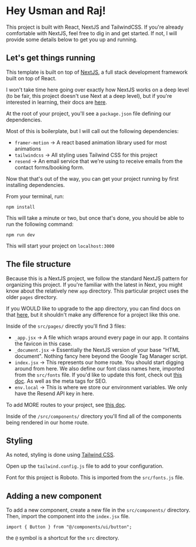 # Hey Usman and Raj! 

This project is built with React, NextJS and TailwindCSS. If you're already comfortable with NextJS, feel free to dig in and get started. If not, I will provide some details below to get you up and running.


## Let's get things running

This template is built on top of [NextJS](https://nextjs.org/), a full stack development framework built on top of React.

I won't take time here going over exactly how NextJS works on a deep level (to be fair, this project doesn't use Next at a deep level), but if you're interested in learning, their docs are [here](https://nextjs.org/docs/getting-started).

At the root of your project, you'll see a `package.json` file defining our dependencies.

Most of this is boilerplate, but I will call out the following dependencies:

- `framer-motion` -> A react based animation library used for most animations
- `tailwindcss` -> All styling uses Tailwind CSS for this project
- `resend` -> An email service that we're using to receive emails from the contact forms/booking form.

Now that that's out of the way, you can get your project running by first installing dependencies.

From your terminal, run:

```
npm install 

```

This will take a minute or two, but once that's done, you should be able to run the following command:

```
npm run dev

```

This will start your project on `localhost:3000`

## The file structure

Because this is a NextJS project, we follow the standard NextJS pattern for organizing this project. If you're familiar with the latest in Next, you might know about the relatively new `app` directory. This particular project uses the older `pages` directory.

If you WOULD like to upgrade to the app directory, you can find docs on that [here](https://nextjs.org/docs/pages/building-your-application/upgrading/app-router-migration), but it shouldn't make any difference for a project like this one.

Inside of the `src/pages/` directly you'll find 3 files:


- `_app.jsx` -> A file which wraps around every page in our app. It contains the favicon in this case.
- `_document.jsx` -> Essentially the NextJS version of your base "HTML document". Nothing fancy here beyond the Google Tag Manager script.
- `index.jsx` -> This represents our home route. You should start digging around from here. We also define our font class names here, imported from the `src/fonts` file. If you'd like to update this font, check out [this doc](https://nextjs.org/docs/pages/building-your-application/optimizing/fonts). As well as the meta tags for SEO.
- `env.local` -> This is where we store our environment variables. We only have the Resend API key in here.


To add MORE routes to your project, see [this doc](https://nextjs.org/docs/basic-features/pages).

Inside of the `/src/components/` directory you'll find all of the components being rendered in our home route.

## Styling

As noted, styling is done using [Tailwind CSS](https://tailwindcss.com/).

Open up the `tailwind.config.js` file to add to your configuration.

Font for this project is Roboto. This is imported from the `src/fonts.js` file.


## Adding a new component

To add a new component, create a new file in the `src/components/` directory. Then, import the component into the `index.jsx` file.

```
import { Button } from "@/components/ui/button";

```
the `@` symbol is a shortcut for the `src` directory.


